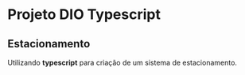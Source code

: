 # Projeto DIO Typescript

## Estacionamento

Utilizando **typescript** para criação de um sistema de estacionamento.
